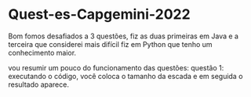# Quest-es-Capgemini-2022
Bom fomos desafiados a 3 questões, fiz as duas primeiras em Java e a terceira que considerei mais difícil fiz em Python que tenho um conhecimento maior.  
 
vou resumir um pouco do funcionamento das questões:
questão 1: executando o código, você coloca o tamanho da escada e em seguida o resultado aparece.
